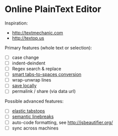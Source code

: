 # Online PlainText Editor

Inspiration:
* http://textmechanic.com
* http://textop.us

Primary features (whole text or selection):
- [ ] case change
- [ ] indent-deindent
- [ ] Regex search & replace
- [ ] [smart tabs-to-spaces conversion](http://stackoverflow.com/a/2479925/266309)
- [ ] wrap-unwrap lines
- [ ] [save locally](https://github.com/samyk/evercookie)
- [ ] permalink / share (via data url)

Possible advanced features:
- [ ] [elastic tabstops](http://nickgravgaard.com/elastictabstops/)
- [ ] [semantic linebreaks](http://rhodesmill.org/brandon/2012/one-sentence-per-line/)
- [ ] auto-code formatting, see http://jsbeautifier.org/
- [ ] sync across machines

